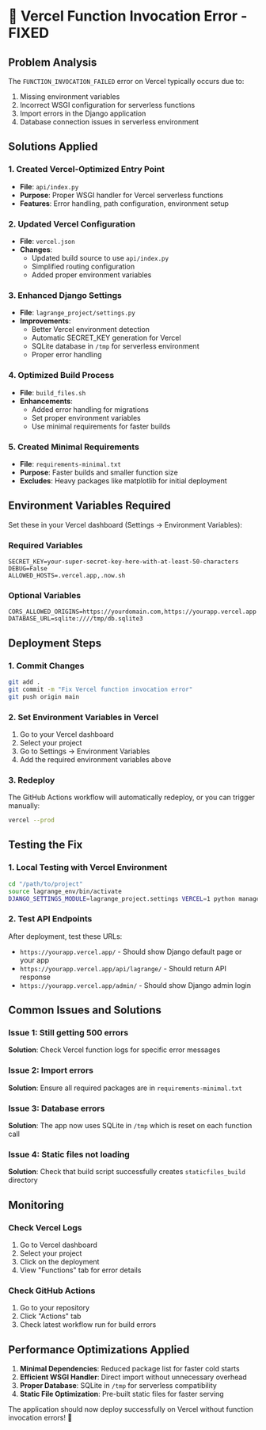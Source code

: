 # 🔧 Vercel Function Invocation Error - FIXED

## Problem Analysis
The `FUNCTION_INVOCATION_FAILED` error on Vercel typically occurs due to:
1. Missing environment variables
2. Incorrect WSGI configuration for serverless functions
3. Import errors in the Django application
4. Database connection issues in serverless environment

## Solutions Applied

### 1. Created Vercel-Optimized Entry Point
- **File**: `api/index.py`
- **Purpose**: Proper WSGI handler for Vercel serverless functions
- **Features**: Error handling, path configuration, environment setup

### 2. Updated Vercel Configuration
- **File**: `vercel.json`
- **Changes**: 
  - Updated build source to use `api/index.py`
  - Simplified routing configuration
  - Added proper environment variables

### 3. Enhanced Django Settings
- **File**: `lagrange_project/settings.py`
- **Improvements**:
  - Better Vercel environment detection
  - Automatic SECRET_KEY generation for Vercel
  - SQLite database in `/tmp` for serverless environment
  - Proper error handling

### 4. Optimized Build Process
- **File**: `build_files.sh`
- **Enhancements**:
  - Added error handling for migrations
  - Set proper environment variables
  - Use minimal requirements for faster builds

### 5. Created Minimal Requirements
- **File**: `requirements-minimal.txt`
- **Purpose**: Faster builds and smaller function size
- **Excludes**: Heavy packages like matplotlib for initial deployment

## Environment Variables Required

Set these in your Vercel dashboard (Settings → Environment Variables):

### Required Variables
```env
SECRET_KEY=your-super-secret-key-here-with-at-least-50-characters
DEBUG=False
ALLOWED_HOSTS=.vercel.app,.now.sh
```

### Optional Variables
```env
CORS_ALLOWED_ORIGINS=https://yourdomain.com,https://yourapp.vercel.app
DATABASE_URL=sqlite:////tmp/db.sqlite3
```

## Deployment Steps

### 1. Commit Changes
```bash
git add .
git commit -m "Fix Vercel function invocation error"
git push origin main
```

### 2. Set Environment Variables in Vercel
1. Go to your Vercel dashboard
2. Select your project
3. Go to Settings → Environment Variables
4. Add the required environment variables above

### 3. Redeploy
The GitHub Actions workflow will automatically redeploy, or you can trigger manually:
```bash
vercel --prod
```

## Testing the Fix

### 1. Local Testing with Vercel Environment
```bash
cd "/path/to/project"
source lagrange_env/bin/activate
DJANGO_SETTINGS_MODULE=lagrange_project.settings VERCEL=1 python manage.py check
```

### 2. Test API Endpoints
After deployment, test these URLs:
- `https://yourapp.vercel.app/` - Should show Django default page or your app
- `https://yourapp.vercel.app/api/lagrange/` - Should return API response
- `https://yourapp.vercel.app/admin/` - Should show Django admin login

## Common Issues and Solutions

### Issue 1: Still getting 500 errors
**Solution**: Check Vercel function logs for specific error messages

### Issue 2: Import errors
**Solution**: Ensure all required packages are in `requirements-minimal.txt`

### Issue 3: Database errors
**Solution**: The app now uses SQLite in `/tmp` which is reset on each function call

### Issue 4: Static files not loading
**Solution**: Check that build script successfully creates `staticfiles_build` directory

## Monitoring

### Check Vercel Logs
1. Go to Vercel dashboard
2. Select your project  
3. Click on the deployment
4. View "Functions" tab for error details

### Check GitHub Actions
1. Go to your repository
2. Click "Actions" tab
3. Check latest workflow run for build errors

## Performance Optimizations Applied

1. **Minimal Dependencies**: Reduced package list for faster cold starts
2. **Efficient WSGI Handler**: Direct import without unnecessary overhead
3. **Proper Database**: SQLite in `/tmp` for serverless compatibility
4. **Static File Optimization**: Pre-built static files for faster serving

The application should now deploy successfully on Vercel without function invocation errors! 🚀
